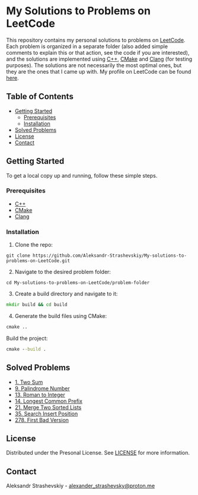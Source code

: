 # My Solutions to Problems on LeetCode
This repository contains my personal solutions to problems on [LeetCode](https://leetcode.com/). Each problem is organized in a separate folder (also added simple comments to explain this or that action, see the code if you are interested), and the solutions are implemented using [C++](#prerequisites "C++"), [CMake](#prerequisites "CMake") and [Clang](#prerequisites "Clang") (for testing purposes). The solutions are not necessarily the most optimal ones, but they are the ones that I came up with. My profile on LeetCode can be found [here](https://leetcode.com/Aleksandr-Strashevskiy/).

## Table of Contents
- [Getting Started](#getting-started)
  - [Prerequisites](#prerequisites)
  - [Installation](#installation)
- [Solved Problems](#solved-problems)
- [License](#license)
- [Contact](#contact)

## Getting Started
To get a local copy up and running, follow these simple steps.

### Prerequisites
- [C++](https://www.cplusplus.com/doc/tutorial/introduction/)
- [CMake](https://cmake.org/)
- [Clang](https://clang.llvm.org/)

### Installation
1. Clone the repo:
```github
git clone https://github.com/Aleksandr-Strashevskiy/My-solutions-to-problems-on-LeetCode.git
```
2. Navigate to the desired problem folder:
```github
cd My-solutions-to-problems-on-LeetCode/problem-folder
```
3. Create a build directory and navigate to it:
```cmd
mkdir build && cd build
```
4. Generate the build files using CMake:
```cmd
cmake ..
```
Build the project:
```cmd
cmake --build .
```

## Solved Problems
- [1. Two Sum](/1-Two-Sum)
- [9. Palindrome Number](/9-Palindrome-Number)
- [13. Roman to Integer](/13-Roman-to-Integer)
- [14. Longest Common Prefix](/14-Longest-Common-Prefix)
- [21. Merge Two Sorted Lists](/21-Merge-Two-Sorted-Lists)
- [35. Search Insert Position](/35-Search-Insert-Position)
- [278. First Bad Version](/278-First-Bad-Version)

## License
Distributed under the Presonal License. See [LICENSE](/LICENSE.md) for more information.

## Contact
Aleksandr Strashevskiy - [alexander_strashevsky@proton.me](mailto:alexander_strashevsky@proton.me)